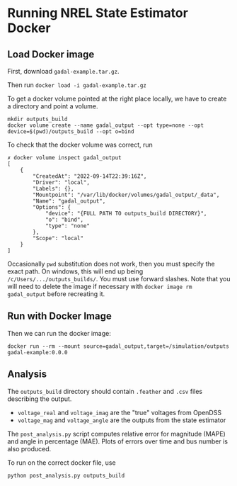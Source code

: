 # Running NREL State Estimator Docker

## Load Docker image
First, download `gadal-example.tar.gz`.

Then run `docker load -i gadal-example.tar.gz`

To get a docker volume pointed at the right place locally, we have to create a directory and point a volume.
```
mkdir outputs_build
docker volume create --name gadal_output --opt type=none --opt device=$(pwd)/outputs_build --opt o=bind
```

To check that the docker volume was correct, run
```
✗ docker volume inspect gadal_output
[
    {
        "CreatedAt": "2022-09-14T22:39:16Z",
        "Driver": "local",
        "Labels": {},
        "Mountpoint": "/var/lib/docker/volumes/gadal_output/_data",
        "Name": "gadal_output",
        "Options": {
            "device": "{FULL PATH TO outputs_build DIRECTORY}",
            "o": "bind",
            "type": "none"
        },
        "Scope": "local"
    }
]
```

Occasionally `pwd` substitution does not work, then you must specify the exact path. On windows, this will end up
being `/c/Users/.../outputs_builds/`. You must use forward slashes. Note that you will need to delete the image
if necessary with `docker image rm gadal_output` before recreating it.

## Run with Docker Image

Then we can run the docker image:
```
docker run --rm --mount source=gadal_output,target=/simulation/outputs gadal-example:0.0.0
```

## Analysis

The `outputs_build` directory should contain `.feather` and `.csv` files describing the output.

- `voltage_real` and `voltage_imag` are the "true" voltages from OpenDSS
- `voltage_mag` and `voltage_angle` are the outputs from the state estimator

The `post_analysis.py` script computes relative error for magnitude (MAPE) and angle in percentage (MAE). Plots of errors over time and bus number is also produced.

To run on the correct docker file, use
```
python post_analysis.py outputs_build
```
